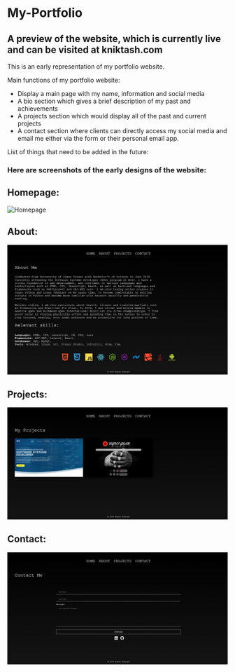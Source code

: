 # My-Portfolio
## A preview of the website, which is currently live and can be visited at kniktash.com

This is an early representation of my portfolio website.

Main functions of my portfolio website:

* Display a main page with my name, information and social media
* A bio section which gives a brief description of my past and achievements
* A projects section which would display all of the past and current projects
* A contact section where clients can directly access my social media and email me either via the form or their personal email app.

List of things that need to be added in the future:

### Here are screenshots of the early designs of the website:

## Homepage:

![Homepage](/Screenshots/home.png)

## About:

![About](/Screenshots/about.png)

## Projects:

![Project](/Screenshots/projects.png)

## Contact:

![Contact](/Screenshots/contact.png)
